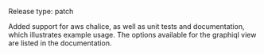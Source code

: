 Release type: patch

Added support for aws chalice, as well as unit tests and documentation, which illustrates example usage.
The options available for the graphiql view are listed in the documentation.

